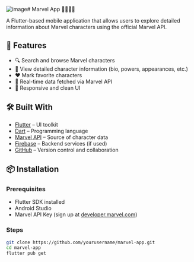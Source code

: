![image](https://github.com/user-attachments/assets/c78d1e57-79c8-419a-985f-6fbecb5cfe06)# Marvel App 🦸‍♂️🦸‍♀️

A Flutter-based mobile application that allows users to explore detailed information about Marvel characters using the official Marvel API.

## 🚀 Features

- 🔍 Search and browse Marvel characters
- 📖 View detailed character information (bio, powers, appearances, etc.)
- ❤️ Mark favorite characters
- 🔄 Real-time data fetched via Marvel API
- 📱 Responsive and clean UI

## 🛠️ Built With

- [Flutter](https://flutter.dev) – UI toolkit
- [Dart](https://dart.dev) – Programming language
- [Marvel API](https://developer.marvel.com) – Source of character data
- [Firebase](https://firebase.google.com) – Backend services (if used)
- [GitHub](https://github.com) – Version control and collaboration

## 📦 Installation

### Prerequisites

- Flutter SDK installed
- Android Studio 
- Marvel API Key (sign up at [developer.marvel.com](https://developer.marvel.com))

### Steps

```bash
git clone https://github.com/yourusername/marvel-app.git
cd marvel-app
flutter pub get
